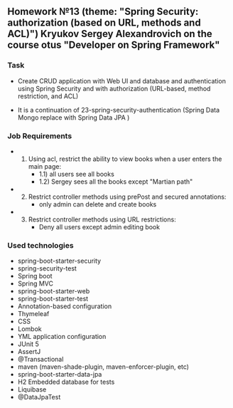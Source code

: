## Homework №13 (theme: "Spring Security: authorization (based on URL, methods and ACL)") Kryukov Sergey Alexandrovich on the course otus "Developer on Spring Framework"

### Task
* Create CRUD application with Web UI and database and authentication using Spring Security and with authorization (URL-based, method restriction, and ACL)
+ It is a continuation of 23-spring-security-authentication (Spring Data Mongo replace with Spring Data JPA )

### Job Requirements
* 1) Using acl, restrict the ability to view books when a user enters the main page:
     + 1.1) all users see all books
     + 1.2) Sergey sees all the books except "Martian path"
* 2) Restrict controller methods using prePost and secured annotations: 
     + only admin can delete and create books
* 3) Restrict controller methods using URL restrictions:
     + Deny all users except admin editing book


### Used technologies
* spring-boot-starter-security 
* spring-security-test
* Spring boot
* Spring MVC
* spring-boot-starter-web
* spring-boot-starter-test
* Annotation-based configuration
* Thymeleaf
* CSS
* Lombok
* YML application configuration
* JUnit 5
* AssertJ
* @Transactional
* maven (maven-shade-plugin, maven-enforcer-plugin, etc)
* spring-boot-starter-data-jpa
* H2 Embedded database for tests
* Liquibase
* @DataJpaTest